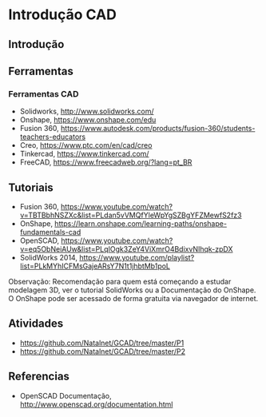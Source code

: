 # Introdução CAD

## Introdução

## Ferramentas 

### Ferramentas CAD

* Solidworks, http://www.solidworks.com/ 
* Onshape, https://www.onshape.com/edu 
* Fusion 360,  https://www.autodesk.com/products/fusion-360/students-teachers-educators 
* Creo, https://www.ptc.com/en/cad/creo 
* Tinkercad, https://www.tinkercad.com/ 
* FreeCAD, https://www.freecadweb.org/?lang=pt_BR 



## Tutoriais 

* Fusion 360, https://www.youtube.com/watch?v=TBTBbhNSZXc&list=PLdan5vVMQfYleWpYgSZBgYFZMewfS2fz3 
* OnShape, https://learn.onshape.com/learning-paths/onshape-fundamentals-cad 
* OpenSCAD, https://www.youtube.com/watch?v=eq5ObNeiAUw&list=PLqIOgk3ZeY4ViXmrO4BdixvNIhqk-zpDX 
* SolidWorks 2014, https://www.youtube.com/playlist?list=PLkMYhICFMsGajeARsY7N1t1jhbtMb1poL 

Observação: Recomendação para quem está começando a estudar modelagem 3D, ver o tutorial SolidWorks ou a Documentação do OnShape. O OnShape pode ser acessado de forma gratuita via navegador de internet.

## Atividades 

* https://github.com/Natalnet/GCAD/tree/master/P1
* https://github.com/Natalnet/GCAD/tree/master/P2 

## Referencias

* OpenSCAD Documentação, http://www.openscad.org/documentation.html 

